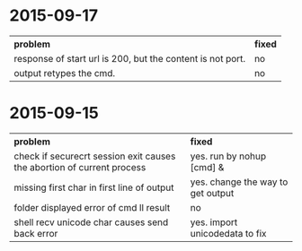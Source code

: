 # 2015-09-17
<table>
   <tr>
      <th align="left">problem</th>
      <th align="left">fixed</th>
   </tr>
   <tr>
      <td>response of start url is 200, but the content is not port.</td>
      <td>no</td>
   </tr>
   <tr>
      <td>output retypes the cmd.</td>
      <td>no</td>
   </tr>
</table>

# 2015-09-15
<table>
   <tr>
      <th align="left">problem</th>
      <th align="left">fixed</th>
   </tr>
   <tr>
      <td>check if securecrt session exit causes the abortion of current process</td>
      <td>yes. run by nohup [cmd] &</td>
   </tr>
   <tr>
      <td>missing first char in first line of output</td>
      <td>yes. change the way to get output</td>
   </tr>
   <tr>
      <td>folder displayed error of cmd ll result</td>
      <td>no</td>
   </tr>
   <tr>
      <td>shell recv unicode char causes send back error</td>
      <td>yes. import unicodedata to fix</td>
   </tr>
</table>

